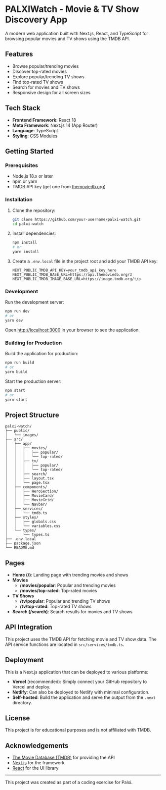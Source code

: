 # PALXIWatch - Movie & TV Show Discovery App

A modern web application built with Next.js, React, and TypeScript for browsing popular movies and TV shows using the TMDB API.

## Features

- Browse popular/trending movies
- Discover top-rated movies
- Explore popular/trending TV shows
- Find top-rated TV shows
- Search for movies and TV shows
- Responsive design for all screen sizes

## Tech Stack

- **Frontend Framework**: React 18
- **Meta Framework**: Next.js 14 (App Router)
- **Language**: TypeScript
- **Styling**: CSS Modules

## Getting Started

### Prerequisites

- Node.js 18.x or later
- npm or yarn
- TMDB API key (get one from [themoviedb.org](https://www.themoviedb.org/documentation/api))

### Installation

1. Clone the repository:
   ```bash
   git clone https://github.com/your-username/palxi-watch.git
   cd palxi-watch
   ```

2. Install dependencies:
   ```bash
   npm install
   # or
   yarn install
   ```

3. Create a `.env.local` file in the project root and add your TMDB API key:
   ```
   NEXT_PUBLIC_TMDB_API_KEY=your_tmdb_api_key_here
   NEXT_PUBLIC_TMDB_BASE_URL=https://api.themoviedb.org/3
   NEXT_PUBLIC_TMDB_IMAGE_BASE_URL=https://image.tmdb.org/t/p
   ```

### Development

Run the development server:
```bash
npm run dev
# or
yarn dev
```

Open [http://localhost:3000](http://localhost:3000) in your browser to see the application.

### Building for Production

Build the application for production:
```bash
npm run build
# or
yarn build
```

Start the production server:
```bash
npm start
# or
yarn start
```

## Project Structure

```
palxi-watch/
├── public/
│   └── images/
├── src/
│   ├── app/
│   │   ├── movies/
│   │   │   ├── popular/
│   │   │   └── top-rated/
│   │   ├── tv/
│   │   │   ├── popular/
│   │   │   └── top-rated/
│   │   ├── search/
│   │   ├── layout.tsx
│   │   └── page.tsx
│   ├── components/
│   │   ├── HeroSection/
│   │   ├── MovieCard/
│   │   ├── MovieGrid/
│   │   └── Navbar/
│   ├── services/
│   │   └── tmdb.ts
│   ├── styles/
│   │   ├── globals.css
│   │   └── variables.css
│   └── types/
│       └── types.ts
├── .env.local
├── package.json
└── README.md
```

## Pages

- **Home (/)**: Landing page with trending movies and shows
- **Movies**
  - **/movies/popular**: Popular and trending movies
  - **/movies/top-rated**: Top-rated movies
- **TV Shows**
  - **/tv/popular**: Popular and trending TV shows
  - **/tv/top-rated**: Top-rated TV shows
- **Search (/search)**: Search results for movies and TV shows

## API Integration

This project uses the TMDB API for fetching movie and TV show data. The API service functions are located in `src/services/tmdb.ts`.

## Deployment

This is a Next.js application that can be deployed to various platforms:

- **Vercel** (recommended): Simply connect your GitHub repository to Vercel and deploy.
- **Netlify**: Can also be deployed to Netlify with minimal configuration.
- **Self-hosted**: Build the application and serve the output from the `.next` directory.

## License

This project is for educational purposes and is not affiliated with TMDB.

## Acknowledgements

- [The Movie Database (TMDB)](https://www.themoviedb.org/) for providing the API
- [Next.js](https://nextjs.org/) for the framework
- [React](https://reactjs.org/) for the UI library

---

This project was created as part of a coding exercise for Palxi.